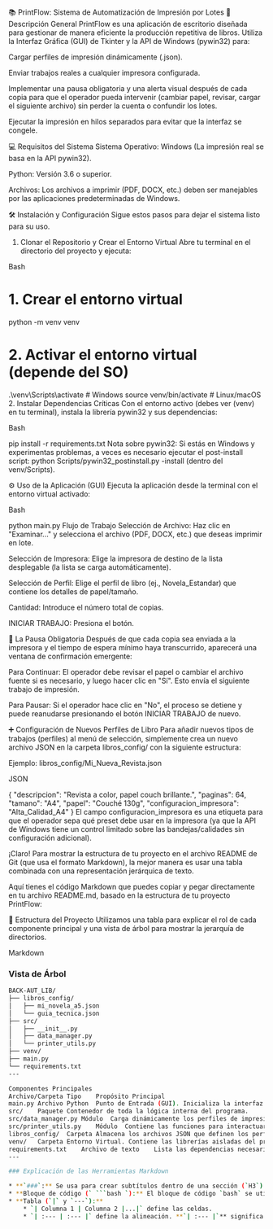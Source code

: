 📚 PrintFlow: Sistema de Automatización de Impresión por Lotes
🚀 Descripción General
PrintFlow es una aplicación de escritorio diseñada para gestionar de manera eficiente la producción repetitiva de libros. Utiliza la Interfaz Gráfica (GUI) de Tkinter y la API de Windows (pywin32) para:

Cargar perfiles de impresión dinámicamente (.json).

Enviar trabajos reales a cualquier impresora configurada.

Implementar una pausa obligatoria y una alerta visual después de cada copia para que el operador pueda intervenir (cambiar papel, revisar, cargar el siguiente archivo) sin perder la cuenta o confundir los lotes.

Ejecutar la impresión en hilos separados para evitar que la interfaz se congele.

💻 Requisitos del Sistema
Sistema Operativo: Windows (La impresión real se basa en la API pywin32).

Python: Versión 3.6 o superior.

Archivos: Los archivos a imprimir (PDF, DOCX, etc.) deben ser manejables por las aplicaciones predeterminadas de Windows.

🛠️ Instalación y Configuración
Sigue estos pasos para dejar el sistema listo para su uso.

1. Clonar el Repositorio y Crear el Entorno Virtual
Abre tu terminal en el directorio del proyecto y ejecuta:

Bash

# 1. Crear el entorno virtual
python -m venv venv

# 2. Activar el entorno virtual (depende del SO)
.\venv\Scripts\activate  # Windows
source venv/bin/activate # Linux/macOS
2. Instalar Dependencias Críticas
Con el entorno activo (debes ver (venv) en tu terminal), instala la librería pywin32 y sus dependencias:

Bash

pip install -r requirements.txt
Nota sobre pywin32: Si estás en Windows y experimentas problemas, a veces es necesario ejecutar el post-install script: python Scripts/pywin32_postinstall.py -install (dentro del venv/Scripts).

⚙️ Uso de la Aplicación (GUI)
Ejecuta la aplicación desde la terminal con el entorno virtual activado:

Bash

python main.py
Flujo de Trabajo
Selección de Archivo: Haz clic en "Examinar..." y selecciona el archivo (PDF, DOCX, etc.) que deseas imprimir en lote.

Selección de Impresora: Elige la impresora de destino de la lista desplegable (la lista se carga automáticamente).

Selección de Perfil: Elige el perfil de libro (ej., Novela_Estandar) que contiene los detalles de papel/tamaño.

Cantidad: Introduce el número total de copias.

INICIAR TRABAJO: Presiona el botón.

🚨 La Pausa Obligatoria
Después de que cada copia sea enviada a la impresora y el tiempo de espera mínimo haya transcurrido, aparecerá una ventana de confirmación emergente:

Para Continuar: El operador debe revisar el papel o cambiar el archivo fuente si es necesario, y luego hacer clic en "Sí". Esto envía el siguiente trabajo de impresión.

Para Pausar: Si el operador hace clic en "No", el proceso se detiene y puede reanudarse presionando el botón INICIAR TRABAJO de nuevo.

➕ Configuración de Nuevos Perfiles de Libro
Para añadir nuevos tipos de trabajos (perfiles) al menú de selección, simplemente crea un nuevo archivo JSON en la carpeta libros_config/ con la siguiente estructura:

Ejemplo: libros_config/Mi_Nueva_Revista.json

JSON

{
    "descripcion": "Revista a color, papel couch brillante.",
    "paginas": 64,
    "tamano": "A4",
    "papel": "Couché 130g",
    "configuracion_impresora": "Alta_Calidad_A4"
}
El campo configuracion_impresora es una etiqueta para que el operador sepa qué preset debe usar en la impresora (ya que la API de Windows tiene un control limitado sobre las bandejas/calidades sin configuración adicional).

¡Claro! Para mostrar la estructura de tu proyecto en el archivo README de Git (que usa el formato Markdown), la mejor manera es usar una tabla combinada con una representación jerárquica de texto.

Aquí tienes el código Markdown que puedes copiar y pegar directamente en tu archivo README.md, basado en la estructura de tu proyecto PrintFlow:

📁 Estructura del Proyecto
Utilizamos una tabla para explicar el rol de cada componente principal y una vista de árbol para mostrar la jerarquía de directorios.

Markdown

### Vista de Árbol

```bash
BACK-AUT_LIB/
├── libros_config/
│   ├── mi_novela_a5.json
│   └── guia_tecnica.json
├── src/
│   ├── __init__.py
│   ├── data_manager.py
│   └── printer_utils.py
├── venv/
├── main.py
└── requirements.txt
---

Componentes Principales
Archivo/Carpeta	Tipo	Propósito Principal
main.py	Archivo Python	Punto de Entrada (GUI). Inicializa la interfaz de Tkinter, valida la entrada y orquesta el flujo de impresión/pausa en hilos separados.
src/	Paquete	Contenedor de toda la lógica interna del programa.
src/data_manager.py	Módulo	Carga dinámicamente los perfiles de impresión (.json) de la carpeta libros_config/.
src/printer_utils.py	Módulo	Contiene las funciones para interactuar con la API de Windows (pywin32) para listar impresoras y enviar trabajos.
libros_config/	Carpeta	Almacena los archivos JSON que definen los perfiles y parámetros específicos de cada trabajo de impresión.
venv/	Carpeta	Entorno Virtual. Contiene las librerías aisladas del proyecto (ej. pywin32). Debe ignorarse en Git (.gitignore).
requirements.txt	Archivo de texto	Lista las dependencias necesarias para el proyecto.
---

### Explicación de las Herramientas Markdown

* **`###`:** Se usa para crear subtítulos dentro de una sección (`H3`).
* **Bloque de código (` ```bash `):** El bloque de código `bash` se utiliza para mostrar la estructura de árbol. Esto lo aísla visualmente del resto del texto.
* **Tabla (`|` y `---`):**
    * `| Columna 1 | Columna 2 |...|` define las celdas.
    * `| :--- | :--- |` define la alineación. **`| :--- |`** significa alineación a la izquierda (la más común).
